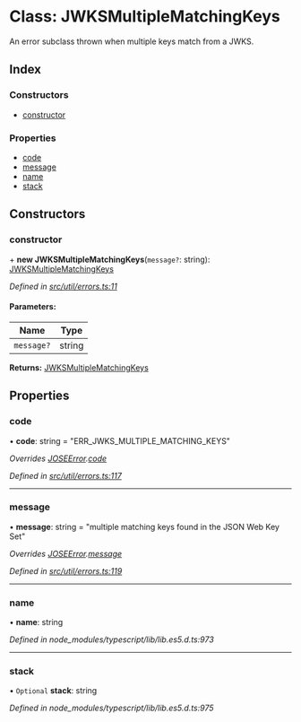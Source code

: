 # Class: JWKSMultipleMatchingKeys

An error subclass thrown when multiple keys match from a JWKS.

## Index

### Constructors

* [constructor](_util_errors_.jwksmultiplematchingkeys.md#constructor)

### Properties

* [code](_util_errors_.jwksmultiplematchingkeys.md#code)
* [message](_util_errors_.jwksmultiplematchingkeys.md#message)
* [name](_util_errors_.jwksmultiplematchingkeys.md#name)
* [stack](_util_errors_.jwksmultiplematchingkeys.md#stack)

## Constructors

### constructor

\+ **new JWKSMultipleMatchingKeys**(`message?`: string): [JWKSMultipleMatchingKeys](_util_errors_.jwksmultiplematchingkeys.md)

*Defined in [src/util/errors.ts:11](https://github.com/panva/jose/blob/v3.1.1/src/util/errors.ts#L11)*

#### Parameters:

Name | Type |
------ | ------ |
`message?` | string |

**Returns:** [JWKSMultipleMatchingKeys](_util_errors_.jwksmultiplematchingkeys.md)

## Properties

### code

•  **code**: string = "ERR\_JWKS\_MULTIPLE\_MATCHING\_KEYS"

*Overrides [JOSEError](_util_errors_.joseerror.md).[code](_util_errors_.joseerror.md#code)*

*Defined in [src/util/errors.ts:117](https://github.com/panva/jose/blob/v3.1.1/src/util/errors.ts#L117)*

___

### message

•  **message**: string = "multiple matching keys found in the JSON Web Key Set"

*Overrides [JOSEError](_util_errors_.joseerror.md).[message](_util_errors_.joseerror.md#message)*

*Defined in [src/util/errors.ts:119](https://github.com/panva/jose/blob/v3.1.1/src/util/errors.ts#L119)*

___

### name

•  **name**: string

*Defined in node_modules/typescript/lib/lib.es5.d.ts:973*

___

### stack

• `Optional` **stack**: string

*Defined in node_modules/typescript/lib/lib.es5.d.ts:975*
